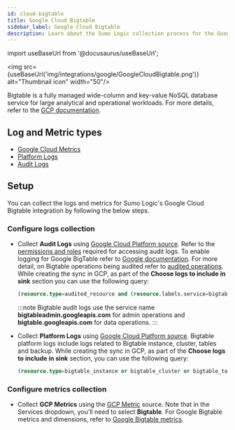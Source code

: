```yaml
---
id: cloud-bigtable
title: Google Cloud Bigtable
sidebar_label: Google Cloud Bigtable
description: Learn about the Sumo Logic collection process for the Google Cloud Bigtable service.
---
```


import useBaseUrl from '@docusaurus/useBaseUrl';

<img src={useBaseUrl('img/integrations/google/GoogleCloudBigtable.png')} alt="Thumbnail icon" width="50"/>

Bigtable is a fully managed wide-column and key-value NoSQL database service for large analytical and operational workloads. For more details, refer to the [GCP documentation](https://cloud.google.com/bigtable/docs/overview).

## Log and Metric types

* [Google Cloud Metrics](https://cloud.google.com/monitoring/api/metrics_gcp)
* [Platform Logs](https://docs.aws.amazon.com/appflow/latest/userguide/monitoring-cloudwatch.html)
* [Audit Logs](https://docs.aws.amazon.com/appflow/latest/userguide/appflow-cloudtrail-logs.html)

## Setup

You can collect the logs and metrics for Sumo Logic's Google Cloud Bigtable integration by following the below steps.

### Configure logs collection

* Collect **Audit Logs** using [Google Cloud Platform source](/docs/send-data/hosted-collectors/google-source/google-cloud-platform-source). Refer to the [permissions and roles](https://cloud.google.com/bigtable/docs/audit-logging#audit_log_permissions) required for accessing audit logs. To enable logging for Google BigTable refer to [Google documentation](https://cloud.google.com/bigtable/docs/audit-logging#enabling_audit_logging). For more detail, on Bigtable operations being audited refer to [audited operations](https://cloud.google.com/bigtable/docs/audit-logging#audited_operations). While creating the sync in GCP, as part of the **Choose logs to include in sink** section you can use the following query:
   ```sql
   (resource.type=audited_resource and (resource.labels.service=bigtableadmin.googleapis.com or resource.labels.service=bigtable.googleapis.com))
   ```

  :::note
  Bigtable audit logs use the service name **bigtableadmin.googleapis.com** for admin operations and **bigtable.googleapis.com** for data operations.
  :::

* Collect **Platform Logs** using [Google Cloud Platform source](/docs/send-data/hosted-collectors/google-source/google-cloud-platform-source). Bigtable platform logs include logs related to Bigtable instance, cluster, tables and backup. While creating the sync in GCP, as part of the **Choose logs to include in sink** section, you can use the following query:
   ```sql
   (resource.type=bigtable_instance or bigtable_cluster or bigtable_table or bigtable_backup)
   ```

### Configure metrics collection

* Collect **GCP Metrics** using the [GCP Metric](/docs/send-data/hosted-collectors/google-source/gcp-metrics-source/) source. Note that in the Services dropdown, you'll need to select **Bigtable**. For Google Bigtable metrics and dimensions, refer to [Google Bigtable metrics](https://cloud.google.com/monitoring/api/metrics_gcp#gcp-bigtable).
